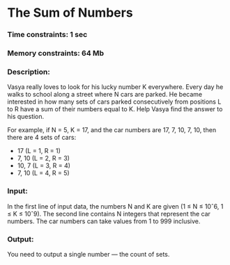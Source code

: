 # The Sum of Numbers

### Time constraints: 1 sec
### Memory constraints: 64 Mb

### Description:
Vasya really loves to look for his lucky number K everywhere. Every day he walks to school along a street where N cars are parked. He became interested in how many sets of cars parked consecutively from positions L to R have a sum of their numbers equal to K. Help Vasya find the answer to his question.

For example, if N = 5, K = 17, and the car numbers are 17, 7, 10, 7, 10, then there are 4 sets of cars:
- 17 (L = 1, R = 1)
- 7, 10 (L = 2, R = 3)
- 10, 7 (L = 3, R = 4)
- 7, 10 (L = 4, R = 5)

### Input:
In the first line of input data, the numbers N and K are given (1 ≤ N ≤ 10ˆ6, 1 ≤ K ≤ 10ˆ9). The second line contains N integers that represent the car numbers. The car numbers can take values from 1 to 999 inclusive.

### Output:
You need to output a single number — the count of sets.
